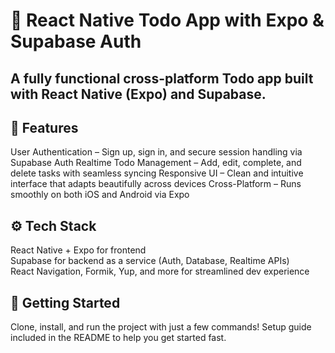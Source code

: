# 📝 React Native Todo App with Expo & Supabase Auth </br>


## A fully functional cross-platform Todo app built with React Native (Expo) and Supabase. </br>

## 🔐 Features </br>

User Authentication – Sign up, sign in, and secure session handling via Supabase Auth
Realtime Todo Management – Add, edit, complete, and delete tasks with seamless syncing
Responsive UI – Clean and intuitive interface that adapts beautifully across devices
Cross-Platform – Runs smoothly on both iOS and Android via Expo

## ⚙️ Tech Stack
React Native + Expo for frontend </br>
Supabase for backend as a service (Auth, Database, Realtime APIs) </br>
React Navigation, Formik, Yup, and more for streamlined dev experience </br>

## 🚀 Getting Started </br>

Clone, install, and run the project with just a few commands! Setup guide included in the README to help you get started fast.
